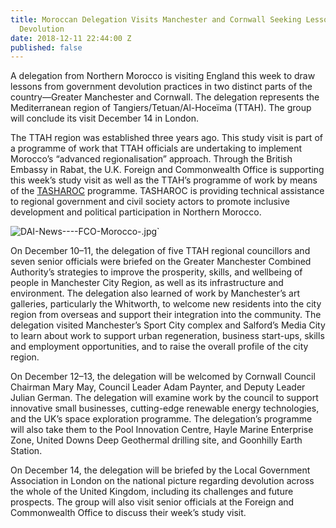 ```yaml
---
title: Moroccan Delegation Visits Manchester and Cornwall Seeking Lessons from UK
  Devolution
date: 2018-12-11 22:44:00 Z
published: false
---
```


A delegation from Northern Morocco is visiting England this week to draw lessons from government devolution practices in two distinct parts of the country—Greater Manchester and Cornwall. The delegation represents the Mediterranean region of Tangiers/Tetuan/Al-Hoceïma (TTAH). The group will conclude its visit December 14 in London.

The TTAH region was established three years ago. This study visit is part of a programme of work that TTAH officials are undertaking to implement Morocco’s “advanced regionalisation” approach. Through the British Embassy in Rabat, the U.K. Foreign and Commonwealth Office is supporting this week’s study visit as well as the TTAH’s programme of work by means of the [TASHAROC](https://www.dai.com/our-work/projects/morocco-tasharoc) programme. TASHAROC is providing technical assistance to regional government and civil society actors to promote inclusive development and political participation in Northern Morocco.
 
![DAI-News----FCO-Morocco-.jpg](/uploads/DAI-News----FCO-Morocco-.jpg)`

On December 10–11, the delegation of five TTAH regional councillors and seven senior officials were briefed on the Greater Manchester Combined Authority’s strategies to improve the prosperity, skills, and wellbeing of people in Manchester City Region, as well as its infrastructure and environment. The delegation also learned of work by Manchester’s art galleries, particularly the Whitworth, to welcome new residents into the city region from overseas and support their integration into the community. The delegation visited Manchester’s Sport City complex and Salford’s Media City to learn about work to support urban regeneration, business start-ups, skills and employment opportunities, and to raise the overall profile of the city region.
 
On December 12–13, the delegation will be welcomed by Cornwall Council Chairman Mary May, Council Leader Adam Paynter, and Deputy Leader Julian German. The delegation will examine work by the council to support innovative small businesses, cutting-edge renewable energy technologies, and the UK’s space exploration programme. The delegation’s programme will also take them to the Pool Innovation Centre, Hayle Marine Enterprise Zone, United Downs Deep Geothermal drilling site, and Goonhilly Earth Station.
 
On December 14, the delegation will be briefed by the Local Government Association in London on the national picture regarding devolution across the whole of the United Kingdom, including its challenges and future prospects. The group will also visit senior officials at the Foreign and Commonwealth Office to discuss their week’s study visit.